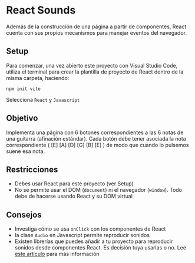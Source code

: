# React Sounds

Además de la construcción de una página a partir de componentes, React cuenta con sus propios mecanismos para manejar eventos del navegador.

## Setup

Para comenzar, una vez abierto este proyecto con Visual Studio Code, utiliza el terminal para crear la plantilla de proyecto de React dentro de la misma carpeta, haciendo:

```
npm init vite
```

Selecciona `React` y `Javascript`

## Objetivo

Implementa una página con 6 botones correspondientes a las 6 notas de una guitarra (afinación estándar). Cada botón debe tener asociada la nota correspondiente ( [E] [A] [D] [G] [B] [E] ) de modo que cuando lo pulsemos suene esa nota.


## Restricciones

- Debes usar React para este proyecto (ver Setup)
- No se permite usar el DOM (`document`) ni el navegador (`window`). Todo debe de hacerse usando React y su DOM virtual


## Consejos

- Investiga cómo se usa `onClick` con los componentes de React
- la clase `Audio` en Javascript permite reproducir sonidos
- Existen librerías que puedes añadir a tu proyecto para reproducir sonidos desde componentes React. Es decisión tuya usarlas o no. Lee [este artículo](https://theshubhagrwl.medium.com/you-might-not-need-a-sound-library-for-react-a265870dabda) para más información